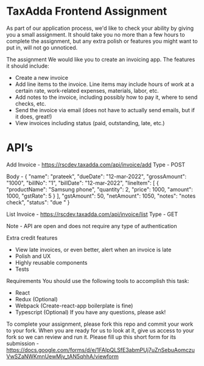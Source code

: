 # TaxAdda Frontend Assignment

As part of our application process, we'd like to check your ability by giving you a small assignment. It should take you no more than a few hours to complete the assignment, but any extra polish or features you might want to put in, will not go unnoticed.

The assignment
We would like you to create an invoicing app. The features it should include:

- Create a new invoice
- Add line items to the invoice. Line items may include hours of work at a certain rate, work-related expenses, materials, labor, etc.
- Add notes to the invoice, including possibly how to pay it, where to send checks, etc.
- Send the invoice via email (does not have to actually send emails, but if it does, great!)
- View invoices including status (paid, outstanding, late, etc.)

# API’s

Add Invoice - https://rscdev.taxadda.com/api/invoice/add
Type - POST

Body -
{
"name": "prateek",
"dueDate": "12-mar-2022",
"grossAmount": "1000",
"billNo": "1",
"billDate": "12-mar-2022",
"lineItem": [
{
"productName": "Samsung phone",
"quantity": 2,
"price": 1000,
"amount": 1000,
"gstRate": 5
}
],
"gstAmount": 50,
"netAmount": 1050,
"notes": "notes check",
"status": "due "
}

List Invoice - https://rscdev.taxadda.com/api/invoice/list
Type - GET

Note - API are open and does not require any type of authentication

Extra credit features

- View late invoices, or even better, alert when an invoice is late
- Polish and UX
- Highly reusable components
- Tests

Requirements
You should use the following tools to accomplish this task:

- React
- Redux (Optional)
- Webpack (Create-react-app boilerplate is fine)
- Typescript (Optional)
  If you have any questions, please ask!

To complete your assignment, please fork this repo and commit your work to your fork. When you are ready for us to look at it, give us access to your fork so we can review and run it. Please fill up this short form for its submission -
https://docs.google.com/forms/d/e/1FAIpQLSfE3abmPUj7uZnSebuAomczuVwSZaNWKmnUewMjv_tAN5qhhA/viewform
